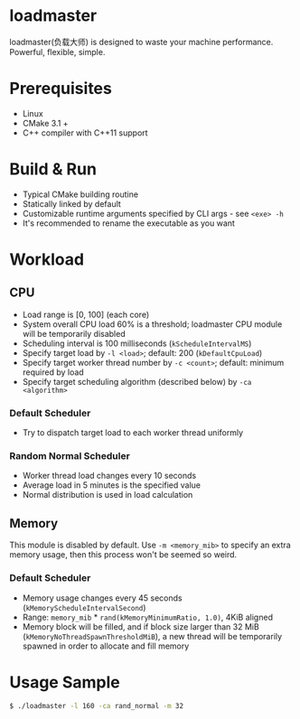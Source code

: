 # loadmaster
loadmaster(负载大师) is designed to waste your machine performance. Powerful, flexible, simple. 

# Prerequisites
- Linux
- CMake 3.1 +
- C++ compiler with C++11 support

# Build & Run
- Typical CMake building routine
- Statically linked by default
- Customizable runtime arguments specified by CLI args - see `<exe> -h`
- It's recommended to rename the executable as you want

# Workload
## CPU
- Load range is [0, 100] (each core)
- System overall CPU load 60% is a threshold; loadmaster CPU module will be temporarily disabled 
- Scheduling interval is 100 milliseconds (`kScheduleIntervalMS`)
- Specify target load by `-l <load>`; default: 200 (`kDefaultCpuLoad`)
- Specify target worker thread number by `-c <count>`; default: minimum required by load
- Specify target scheduling algorithm (described below) by `-ca <algorithm>`
### Default Scheduler
- Try to dispatch target load to each worker thread uniformly 
### Random Normal Scheduler
- Worker thread load changes every 10 seconds
- Average load in 5 minutes is the specified value
- Normal distribution is used in load calculation

## Memory
This module is disabled by default. Use `-m <memory_mib>` to specify an extra memory usage, then this process won't be seemed so weird. 
### Default Scheduler
- Memory usage changes every 45 seconds (`kMemoryScheduleIntervalSecond`)
- Range: `memory_mib` \*  `rand(kMemoryMinimumRatio, 1.0)`,  4KiB aligned
- Memory block will be filled, and if block size larger than 32 MiB (`kMemoryNoThreadSpawnThresholdMiB`), a new thread will be temporarily spawned in order to allocate and fill memory

# Usage Sample
```bash
$ ./loadmaster -l 160 -ca rand_normal -m 32
```
